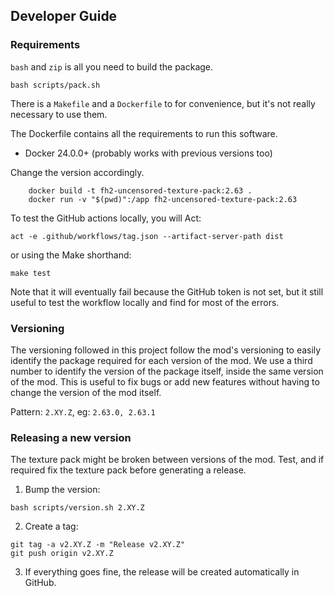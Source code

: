## Developer Guide

### Requirements

`bash` and `zip` is all you need to build the package.

```console
bash scripts/pack.sh
```

There is a `Makefile` and a `Dockerfile` to for convenience, but it's not really necessary to use them.


The Dockerfile contains all the requirements to run this software.

- Docker 24.0.0+ (probably works with previous versions too)

Change the version accordingly.
```console
    docker build -t fh2-uncensored-texture-pack:2.63 .
    docker run -v "$(pwd)":/app fh2-uncensored-texture-pack:2.63
```

To test the GitHub actions locally, you will Act:

```console
act -e .github/workflows/tag.json --artifact-server-path dist
```

or using the Make shorthand:

```console
make test
```

Note that it will eventually fail because the GitHub token is not set, but it still useful
to test the workflow locally and find for most of the errors.

### Versioning

The versioning followed in this project follow the mod's versioning to easily identify the
package required for each version of the mod. We use a third number to identify the version of
the package itself, inside the same version of the mod. This is useful to fix bugs or add new
features without having to change the version of the mod itself.

Pattern: `2.XY.Z`, eg: `2.63.0, 2.63.1`

### Releasing a new version

The texture pack might be broken between versions of the mod. Test, and if required fix the 
texture pack before generating a release.


1. Bump the version:
```console
bash scripts/version.sh 2.XY.Z
```

2. Create a tag:
```console
git tag -a v2.XY.Z -m "Release v2.XY.Z"
git push origin v2.XY.Z
```

3. If everything goes fine, the release will be created automatically in GitHub.

